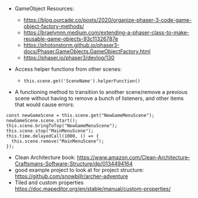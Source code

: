 - GameObject Resources:

  - https://blog.ourcade.co/posts/2020/organize-phaser-3-code-game-object-factory-methods/
  - https://braelynnn.medium.com/extending-a-phaser-class-to-make-reusable-game-objects-93c11326787e
  - https://photonstorm.github.io/phaser3-docs/Phaser.GameObjects.GameObjectFactory.html
  - https://phaser.io/phaser3/devlog/130

- Access helper functions from other scenes:

  - `this.scene.get('SceneName').helperFunction()`

- A functioning method to transition to another scene/remove a previous scene without having
  to remove a bunch of listeners, and other items that would cause errors:

```
const newGameScene = this.scene.get("NewGameMenuScene");
newGameScene.scene.start();
this.scene.bringToTop("NewGameMenuScene");
this.scene.stop("MainMenuScene");
this.time.delayedCall(1000, () => {
  this.scene.remove("MainMenuScene");
});
```

- Clean Architecture book: https://www.amazon.com/Clean-Architecture-Craftsmans-Software-Structure/dp/0134494164
- good example project to look at for project structure: https://github.com/snowbillr/archer-adventure
- Tiled and custom properties https://doc.mapeditor.org/en/stable/manual/custom-properties/
